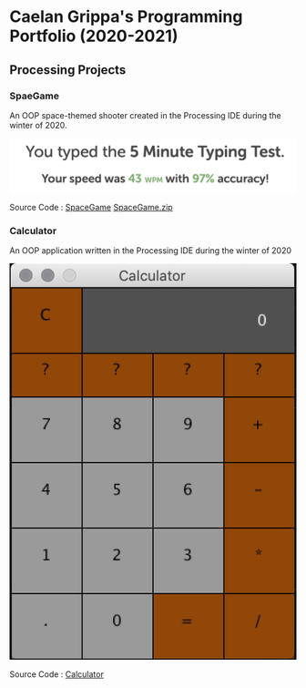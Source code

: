# Caelan Grippa's Programming Portfolio (2020-2021)

## Processing Projects

### SpaeGame

An OOP space-themed shooter created in the Processing IDE during the winter of 2020.


![SpaceGameNeeded](https://github.com/CG-SKYLN/CPportfolioB4/blob/gh-pages/images/TypingTestAugust.png)

Source Code : [SpaceGame](https://github.com/CG-SKYLN/CPportfolioB4/tree/gh-pages/src/SpaceGame)       [SpaceGame.zip](https://github.com/CG-SKYLN/CPportfolioB4/blob/gh-pages/src/SpaceGame.zip)

### Calculator

An OOP application written in the Processing IDE during the winter of 2020


![Calculator](https://github.com/CG-SKYLN/CPportfolioB4/blob/gh-pages/images/CalculatorPreview.png?raw=true)

Source Code : [Calculator](https://github.com/CG-SKYLN/CPportfolioB4/tree/gh-pages/src/Calculator)
